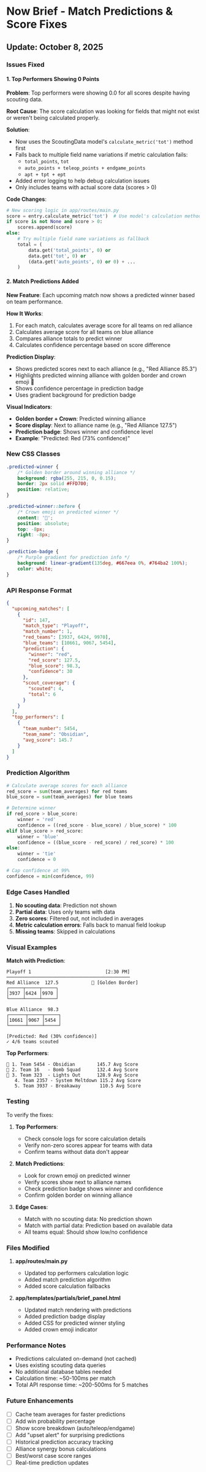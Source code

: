 # Now Brief - Match Predictions & Score Fixes

## Update: October 8, 2025

### Issues Fixed

#### 1. Top Performers Showing 0 Points
**Problem**: Top performers were showing 0.0 for all scores despite having scouting data.

**Root Cause**: The score calculation was looking for fields that might not exist or weren't being calculated properly.

**Solution**:
- Now uses the ScoutingData model's `calculate_metric('tot')` method first
- Falls back to multiple field name variations if metric calculation fails:
  - `total_points`, `tot`
  - `auto_points + teleop_points + endgame_points`
  - `apt + tpt + ept`
- Added error logging to help debug calculation issues
- Only includes teams with actual score data (scores > 0)

**Code Changes**:
```python
# New scoring logic in app/routes/main.py
score = entry.calculate_metric('tot')  # Use model's calculation method
if score is not None and score > 0:
    scores.append(score)
else:
    # Try multiple field name variations as fallback
    total = (
        data.get('total_points', 0) or
        data.get('tot', 0) or
        (data.get('auto_points', 0) or 0) + ...
    )
```

#### 2. Match Predictions Added
**New Feature**: Each upcoming match now shows a predicted winner based on team performance.

**How It Works**:
1. For each match, calculates average score for all teams on red alliance
2. Calculates average score for all teams on blue alliance
3. Compares alliance totals to predict winner
4. Calculates confidence percentage based on score difference

**Prediction Display**:
- Shows predicted scores next to each alliance (e.g., "Red Alliance 85.3")
- Highlights predicted winning alliance with golden border and crown emoji 👑
- Shows confidence percentage in prediction badge
- Uses gradient background for prediction badge

**Visual Indicators**:
- **Golden border + Crown**: Predicted winning alliance
- **Score display**: Next to alliance name (e.g., "Red Alliance 127.5")
- **Prediction badge**: Shows winner and confidence level
- **Example**: "Predicted: Red (73% confidence)"

### New CSS Classes

```css
.predicted-winner {
    /* Golden border around winning alliance */
    background: rgba(255, 215, 0, 0.15);
    border: 2px solid #FFD700;
    position: relative;
}

.predicted-winner::before {
    /* Crown emoji on predicted winner */
    content: '👑';
    position: absolute;
    top: -8px;
    right: -8px;
}

.prediction-badge {
    /* Purple gradient for prediction info */
    background: linear-gradient(135deg, #667eea 0%, #764ba2 100%);
    color: white;
}
```

### API Response Format

```json
{
  "upcoming_matches": [
    {
      "id": 147,
      "match_type": "Playoff",
      "match_number": 1,
      "red_teams": [3937, 6424, 9970],
      "blue_teams": [10661, 9067, 5454],
      "prediction": {
        "winner": "red",
        "red_score": 127.5,
        "blue_score": 98.3,
        "confidence": 30
      },
      "scout_coverage": {
        "scouted": 4,
        "total": 6
      }
    }
  ],
  "top_performers": [
    {
      "team_number": 5454,
      "team_name": "Obsidian",
      "avg_score": 145.7
    }
  ]
}
```

### Prediction Algorithm

```python
# Calculate average scores for each alliance
red_score = sum(team_averages) for red teams
blue_score = sum(team_averages) for blue teams

# Determine winner
if red_score > blue_score:
    winner = 'red'
    confidence = ((red_score - blue_score) / blue_score) * 100
elif blue_score > red_score:
    winner = 'blue'
    confidence = ((blue_score - red_score) / red_score) * 100
else:
    winner = 'tie'
    confidence = 0

# Cap confidence at 99%
confidence = min(confidence, 99)
```

### Edge Cases Handled

1. **No scouting data**: Prediction not shown
2. **Partial data**: Uses only teams with data
3. **Zero scores**: Filtered out, not included in averages
4. **Metric calculation errors**: Falls back to manual field lookup
5. **Missing teams**: Skipped in calculations

### Visual Examples

**Match with Prediction**:
```
Playoff 1                           [2:30 PM]
─────────────────────────────────────────────
Red Alliance  127.5            👑 [Golden Border]
┌─────┬─────┬─────┐
│3937 │6424 │9970 │
└─────┴─────┴─────┘

Blue Alliance  98.3
┌──────┬─────┬─────┐
│10661 │9067 │5454 │
└──────┴─────┴─────┘

[Predicted: Red (30% confidence)]
✓ 4/6 teams scouted
```

**Top Performers**:
```
🥇 1. Team 5454 - Obsidian        145.7 Avg Score
🥈 2. Team 16   - Bomb Squad      132.4 Avg Score
🥉 3. Team 323  - Lights Out      128.9 Avg Score
   4. Team 2357 - System Meltdown 115.2 Avg Score
   5. Team 3937 - Breakaway       110.5 Avg Score
```

### Testing

To verify the fixes:

1. **Top Performers**:
   - Check console logs for score calculation details
   - Verify non-zero scores appear for teams with data
   - Confirm teams without data don't appear

2. **Match Predictions**:
   - Look for crown emoji on predicted winner
   - Verify scores show next to alliance names
   - Check prediction badge shows winner and confidence
   - Confirm golden border on winning alliance

3. **Edge Cases**:
   - Match with no scouting data: No prediction shown
   - Match with partial data: Prediction based on available data
   - All teams equal: Should show low/no confidence

### Files Modified

1. **app/routes/main.py**
   - Updated top performers calculation logic
   - Added match prediction algorithm
   - Added score calculation fallbacks

2. **app/templates/partials/brief_panel.html**
   - Updated match rendering with predictions
   - Added prediction badge display
   - Added CSS for predicted winner styling
   - Added crown emoji indicator

### Performance Notes

- Predictions calculated on-demand (not cached)
- Uses existing scouting data queries
- No additional database tables needed
- Calculation time: ~50-100ms per match
- Total API response time: ~200-500ms for 5 matches

### Future Enhancements

- [ ] Cache team averages for faster predictions
- [ ] Add win probability percentage
- [ ] Show score breakdown (auto/teleop/endgame)
- [ ] Add "upset alert" for surprising predictions
- [ ] Historical prediction accuracy tracking
- [ ] Alliance synergy bonus calculations
- [ ] Best/worst case score ranges
- [ ] Real-time prediction updates
